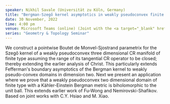 ```yaml
---
speaker: Nikhil Savale (Universität zu Köln, Germany)
title: "Bergman-Szegő kernel asymptotics in weakly pseudoconvex finite type cases"
date: 30 November, 2022
time: 4:00 pm
venue: Microsoft Teams (online) (Joint with the <a target="_blank" href="https://math.iisc.ac.in/~aprg/index.php?id=seminar22-23">APRG Seminar</a>)
series: "Geometry & Topology Seminar"
---
```


We construct a pointwise Boutet de Monvel-Sjostrand parametrix for the Szegő kernel of a weakly pseudoconvex
three dimensional CR manifold of finite type assuming the range of its tangential CR operator to be closed;
thereby extending the earlier analysis of Christ. This particularly extends Fefferman's boundary asymptotics
of the Bergman kernel to weakly pseudo-convex domains in dimension two. Next we present an application where
we prove that a weakly pseudoconvex two dimensional domain of finite type with a Kähler-Einstein Bergman metric
is biholomorphic to the unit ball. This extends earlier work of Fu-Wong and Nemirovski-Shafikov. Based on joint
works with C.Y. Hsiao and M. Xiao.
